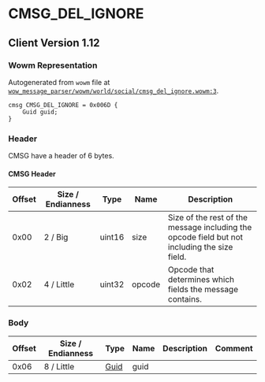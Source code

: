 # CMSG_DEL_IGNORE

## Client Version 1.12

### Wowm Representation

Autogenerated from `wowm` file at [`wow_message_parser/wowm/world/social/cmsg_del_ignore.wowm:3`](https://github.com/gtker/wow_messages/tree/main/wow_message_parser/wowm/world/social/cmsg_del_ignore.wowm#L3).
```rust,ignore
cmsg CMSG_DEL_IGNORE = 0x006D {
    Guid guid;
}
```
### Header

CMSG have a header of 6 bytes.

#### CMSG Header

| Offset | Size / Endianness | Type   | Name   | Description |
| ------ | ----------------- | ------ | ------ | ----------- |
| 0x00   | 2 / Big           | uint16 | size   | Size of the rest of the message including the opcode field but not including the size field.|
| 0x02   | 4 / Little        | uint32 | opcode | Opcode that determines which fields the message contains.|

### Body

| Offset | Size / Endianness | Type | Name | Description | Comment |
| ------ | ----------------- | ---- | ---- | ----------- | ------- |
| 0x06 | 8 / Little | [Guid](../spec/packed-guid.md) | guid |  |  |

